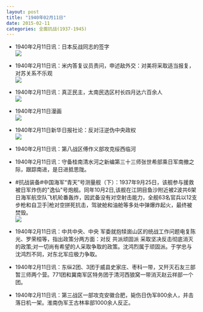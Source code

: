 ```yaml
---
layout: post
title: "1940年02月11日"
date: 2015-02-11
categories: 全面抗战(1937-1945)
---
```


<meta name="referrer" content="no-referrer" />

- 1940年2月11日讯：日本反战同志的签字 <br/><img src="https://ww2.sinaimg.cn/large/aca367d8jw1ep5tncbzrmj20el0cj3zj.jpg" />

- 1940年2月11日讯：米内答复议员责问，申述敌外交：对美将采取适当报复，对苏关系不乐观 <br/><img src="https://ww3.sinaimg.cn/large/aca367d8jw1ep5rx82sh3j208q0cj75g.jpg" />

- 1940年2月11日讯：真正民主，太南民选区村长四月达六百余人 <br/><img src="https://ww2.sinaimg.cn/large/aca367d8jw1ep5q6t3545j20810bpjs6.jpg" />

- 1940年2月11日漫画 <br/><img src="https://ww3.sinaimg.cn/large/aca367d8jw1ep5ogbz57cj20eb0cymyg.jpg" />

- 1940年2月11日新华日报社论：反对汪逆伪中央政权 <br/><img src="https://ww4.sinaimg.cn/large/aca367d8jw1ep5hiutczqj21220hxn4f.jpg" />

- 1940年2月11日讯：第八战区傅作义部攻克绥西临河 

- 1940年2月11日讯：守备桂南清水河之新编第三十三师张世希部乘日军南撤之际，跟踪南进，是日进抵思陇。 

- #抗战装备#中国海军“青天”号测量舰（下）：1937年9月25日，该舰参与援救被日军炸伤的"逸仙"号炮舰。同年10月2日,该舰在江阴目鱼沙附近被2波共6架日海军航空队飞机轮番轰炸，因武备没有对空射击能力，全舰63名官兵以12支步枪和自卫手|枪对空拼死抗击，驾驶舱和油舱等多处中弹爆炸起火，最终被焚毁。 <br/><img src="https://ww1.sinaimg.cn/large/aca367d8jw1ep56t73qanj20b406w74u.jpg" />

- 1940年2月11日讯：中共中央、中央 军委就抱犊崮山区的统战工作问题电复陈光、罗荣桓等，指出政策分两方面：对反 共派顽固派 采取坚决反击彻底消灭的政策;对一切尚有希望的人采取争取的政策。沈鸿烈属于顽固派。于学忠与沈鸿烈不同，对东北军应极力争取。 

- 1940年2月11日讯：东纵2团、3团于威县史家庄、枣科一带，又歼灭石友三部暂三师两个营。771团和冀南军区特务团于清河西狼窝一带消灭赵云祥部一个团。 

- 1940年2月11日讯：第三战区一部攻克安徽合肥，毙伤日伪军800余人，并击落日机一架。淮南伪军王古林率部1000余人反正。 

